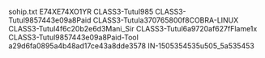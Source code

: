 sohip.txt
E74XE74XO1YR
CLASS3-Tutul985
CLASS3-Tutul9857443e09a8Paid
CLASS3-Tutula370765800f8COBRA-LINUX
CLASS3-Tutul4f6c20b2e6d3Mani_Sir
CLASS3-Tutul6a9720af627fFlame1x
CLASS3-Tutul9857443e09a8Paid-Tool
a29d6fa0895a4b48ad17ce43a8dde3578
IN-1505354535u505_5a535453
